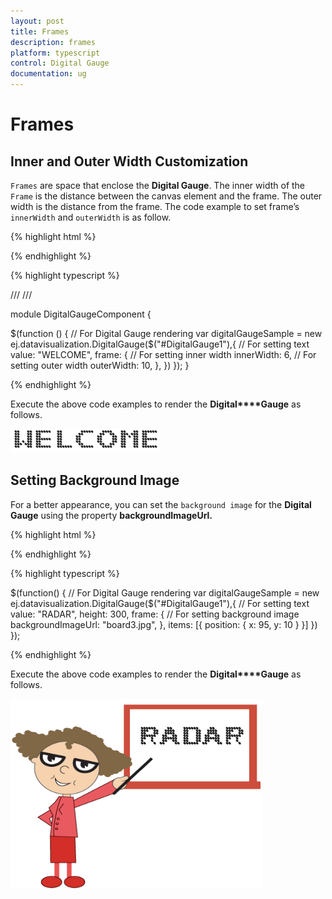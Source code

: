 ```yaml
---
layout: post
title: Frames
description: frames
platform: typescript
control: Digital Gauge
documentation: ug
---
```


# Frames

## Inner and Outer Width Customization

`Frames` are space that enclose the **Digital Gauge**. The inner width of the `Frame` is the distance between the canvas element and the frame. The outer width is the distance from the frame. The code example to set frame’s `innerWidth` and `outerWidth` is as follow.

{% highlight html %}

<div id="DigitalGauge1"></div>

{% endhighlight %}

{% highlight typescript %}

/// <reference path="../tsfiles/jquery.d.ts"></reference>
/// <reference path="../tsfiles/ej.web.all.d.ts"></reference>

module DigitalGaugeComponent {

 $(function () {
        // For Digital Gauge rendering
       var digitalGaugeSample = new ej.datavisualization.DigitalGauge($("#DigitalGauge1"),{
            // For setting text
            value: "WELCOME",
            frame: {
                // For setting inner width
                innerWidth: 6,
                // For setting outer width
                outerWidth: 10,
            },
        })
    });
}

{% endhighlight %}



Execute the above code examples to render the **Digital****Gauge** as follows.

![](Frames_images/Frames_img1.png)



## Setting Background Image

For a better appearance, you can set the `background image` for the **Digital Gauge** using the property **backgroundImageUrl.** 

{% highlight html %}

<div id="DigitalGauge1"></div>

{% endhighlight %}

{% highlight typescript %}

$(function() {
     // For Digital Gauge rendering
   var digitalGaugeSample = new ej.datavisualization.DigitalGauge($("#DigitalGauge1"),{
         // For setting text
         value: "RADAR",
         height: 300,
         frame: {
             // For setting background image
             backgroundImageUrl: "board3.jpg",
         },
         items: [{
             position: {
                 x: 95,
                 y: 10
             }
         }]
     })
 });

{% endhighlight %}



Execute the above code examples to render the **Digital****Gauge** as follows.

![](Frames_images/Frames_img2.png)

